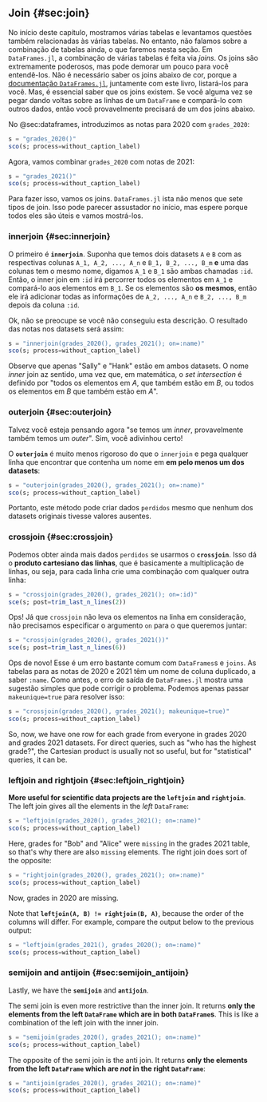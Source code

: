 ## Join {#sec:join}

No início deste capítulo, mostramos várias tabelas e levantamos questões também relacionadas às várias tabelas.
No entanto, não falamos sobre a combinação de tabelas ainda, o que faremos nesta seção.
Em `DataFrames.jl`, a combinação de várias tabelas é feita via _joins_.
Os joins são extremamente poderosos, mas pode demorar um pouco para você entendê-los.
Não é necessário saber os joins abaixo de cor, porque a [documentação `DataFrames.jl`](https://DataFrames.juliadata.org/stable/man/joins/), juntamente com este livro, listará-los para você.
Mas, é essencial saber que os joins existem.
Se você alguma vez se pegar dando voltas sobre as linhas de um `DataFrame` e compará-lo com outros dados, então você provavelmente precisará de um dos joins abaixo.

No @sec:dataframes, introduzimos as notas para 2020 com `grades_2020`:

```jl
s = "grades_2020()"
sco(s; process=without_caption_label)
```

Agora, vamos combinar `grades_2020` com notas de 2021:

```jl
s = "grades_2021()"
sco(s; process=without_caption_label)
```

Para fazer isso, vamos os joins.
`DataFrames.jl` ista não menos que sete tipos de join.
Isso pode parecer assustador no início, mas espere porque todos eles são úteis e vamos mostrá-los.

### innerjoin {#sec:innerjoin}

O primeiro é **`innerjoin`**.
Suponha que temos dois datasets `A` e `B` com as respectivas colunas `A_1, A_2, ..., A_n` e `B_1, B_2, ..., B_m` **e** uma das colunas tem o mesmo nome, digamos `A_1` e `B_1` são ambas chamadas `:id`.
Então, o inner join em `:id` irá percorrer todos os elementos em `A_1` e compará-lo aos elementos em `B_1`.
Se os elementos são **os mesmos**, então ele irá adicionar todas as informações de `A_2, ..., A_n` e `B_2, ..., B_m` depois da coluna `:id`.

Ok, não se preocupe se você não conseguiu esta descrição.
O resultado das notas nos datasets será assim:

```jl
s = "innerjoin(grades_2020(), grades_2021(); on=:name)"
sco(s; process=without_caption_label)
```

Observe que apenas "Sally" e "Hank" estão em ambos datasets.
O nome _inner_ join az sentido, uma vez que, em matemática, o _set intersection_ é definido por "todos os elementos em $A$, que também estão em $B$, ou todos os elementos em $B$ que também estão em $A$".

### outerjoin {#sec:outerjoin}

Talvez você esteja pensando agora "se temos um _inner_, provavelmente também temos um _outer_".
Sim, você adivinhou certo!

O **`outerjoin`** é muito menos rigoroso do que o `innerjoin` e pega qualquer linha que encontrar que contenha um nome em **em pelo menos um dos datasets**:

```jl
s = "outerjoin(grades_2020(), grades_2021(); on=:name)"
sco(s; process=without_caption_label)
```

Portanto, este método pode criar dados `perdidos` mesmo que nenhum dos datasets originais tivesse valores ausentes.

### crossjoin {#sec:crossjoin}

Podemos obter ainda mais dados `perdidos` se usarmos o **`crossjoin`**.
Isso dá o **produto cartesiano das linhas**, que é basicamente a multiplicação de linhas, ou seja, para cada linha crie uma combinação com qualquer outra linha:

```jl
s = "crossjoin(grades_2020(), grades_2021(); on=:id)"
sce(s; post=trim_last_n_lines(2))
```

Ops!
Já que `crossjoin` não leva os elementos na linha em consideração, não precisamos especificar o argumento `on` para o que queremos juntar:

```jl
s = "crossjoin(grades_2020(), grades_2021())"
sce(s; post=trim_last_n_lines(6))
```

Ops de novo!
Esse é um erro bastante comum com `DataFrames`s e `joins`.
As tabelas para as notas de 2020 e 2021 têm um nome de coluna duplicado, a saber `:name`.
Como antes, o erro de saída de `DataFrames.jl` mostra uma sugestão simples que pode corrigir o problema.
Podemos apenas passar `makeunique=true` para resolver isso:

```jl
s = "crossjoin(grades_2020(), grades_2021(); makeunique=true)"
sco(s; process=without_caption_label)
```

So, now, we have one row for each grade from everyone in grades 2020 and grades 2021 datasets.
For direct queries, such as "who has the highest grade?", the Cartesian product is usually not so useful, but for "statistical" queries, it can be.

### leftjoin and rightjoin {#sec:leftjoin_rightjoin}

**More useful for scientific data projects are the `leftjoin` and `rightjoin`**.
The left join gives all the elements in the _left_ `DataFrame`:

```jl
s = "leftjoin(grades_2020(), grades_2021(); on=:name)"
sco(s; process=without_caption_label)
```

Here, grades for "Bob" and "Alice" were `missing` in the grades 2021 table, so that's why there are also `missing` elements.
The right join does sort of the opposite:

```jl
s = "rightjoin(grades_2020(), grades_2021(); on=:name)"
sco(s; process=without_caption_label)
```

Now, grades in 2020 are missing.

Note that **`leftjoin(A, B) != rightjoin(B, A)`**, because the order of the columns will differ.
For example, compare the output below to the previous output:

```jl
s = "leftjoin(grades_2021(), grades_2020(); on=:name)"
sco(s; process=without_caption_label)
```

### semijoin and antijoin {#sec:semijoin_antijoin}

Lastly, we have the **`semijoin`** and **`antijoin`**.

The semi join is even more restrictive than the inner join.
It returns **only the elements from the left `DataFrame` which are in both `DataFrame`s**.
This is like a combination of the left join with the inner join.

```jl
s = "semijoin(grades_2020(), grades_2021(); on=:name)"
sco(s; process=without_caption_label)
```

The opposite of the semi join is the anti join.
It returns **only the elements from the left `DataFrame` which are *not* in the right `DataFrame`**:

```jl
s = "antijoin(grades_2020(), grades_2021(); on=:name)"
sco(s; process=without_caption_label)
```

